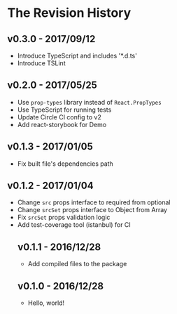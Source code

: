 # The Revision History

## v0.3.0 - 2017/09/12

* Introduce TypeScript and includes '*.d.ts'
* Introduce TSLint

## v0.2.0 - 2017/05/25

* Use `prop-types` library instead of `React.PropTypes`
* Use TypeScript for running tests
* Update Circle CI config to v2
* Add react-storybook for Demo

## v0.1.3 - 2017/01/05

* Fix built file's dependencies path

## v0.1.2 - 2017/01/04

* Change `src` props interface to required from optional
* Change `srcSet` props interface to Object from Array<Object>
* Fix `srcSet` props validation logic
* Add test-coverage tool (istanbul) for CI

## v0.1.1 - 2016/12/28

* Add compiled files to the package

## v0.1.0 - 2016/12/28

* Hello, world!

